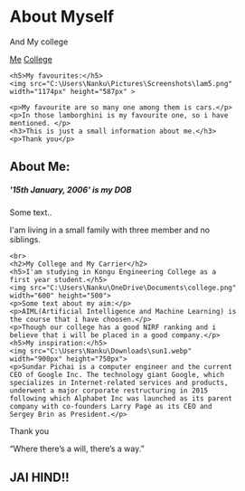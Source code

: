 <!DOCTYPE html>
<html lang="en">
<head>
<title>Page Title</title>
<meta charset="UTF-8">
<meta name="viewport" content="width=device-width, initial-scale=1">
<style>
* {
  box-sizing: border-box;
}


body {
  font-family: Arial, Helvetica, sans-serif;
  margin: 0;
}


.header {
  padding: 80px;
  text-align: center;
  background: #1abc9c;
  color: white;
}


.header h1 {
  font-size: 40px;
}

.navbar {
  overflow: hidden;
  background-color:black ;
}

/* Style the navigation bar links */
.navbar a {
  float: left;
  display: block;
  color: white;
  text-align: center;
  padding: 14px 20px;
  text-decoration: none;
}

/* Right-aligned link */
.navbar a.right {
  float: right;
}

/* Change color on hover */
.navbar a:hover {
  background-color: #ddd;
  color:black ;
}

/* Column container */
.row {  
  display: -ms-flexbox; /* IE10 */
  display: flex;
  -ms-flex-wrap: wrap; /* IE10 */
  flex-wrap: wrap;
}

/* Create two unequal columns that sits next to each other */
/* Sidebar/left column */
.side {
  -ms-flex: 30%; /* IE10 */
  flex: 30%;
  background-color: #f1f1f1;
  padding: 20px;
}

/* Main column */
.main {   
  -ms-flex: 70%; /* IE10 */
  flex: 70%;
  background-color: white;
  padding: 20px;
}


.fakeimg {
  background-color: #aaa;
  width: 100%;
  padding: 20px;
}


.footer {
  padding: 20px;
  text-align: center;
  background: #ddd;
}


@media screen and (max-width: 700px) {
  .row {   
    flex-direction: column;
  }
}


@media screen and (max-width: 400px) {
  .navbar a {
    float: none;
    width: 100%;
  }
}
</style>
</head>
<body>

<div class="header">
  <h1>About Myself</h1>
  <p>And My college</p>
</div>

<div class="navbar">
  <a href="#" class="active">Me</a>
  <a href="https://kongu.ac.in">College</a>
  
  
</div>

<div class="row">
  <div class="side">
    
    <h5>My favourites:</h5>
    <img src="C:\Users\Nanku\Pictures\Screenshots\lam5.png" width="1174px" height="587px" >
    
    <p>My favourite are so many one among them is cars.</p>
    <p>In those lamborghini is my favourite one, so i have mentioned. </p>
    <h3>This is just a small information about me.</h3>
    <p>Thank you</p>
   
    
    
  </div>
  <div class="main">
    <h2>About Me:</h2>
    <h5>'15th January, 2006' is my DOB</h5>
    <p>Some text..</p>
    <p>I'am living in a small family with three member and no siblings.</p>
    
    <br>
    <h2>My College and My Carrier</h2>
    <h5>I'am studying in Kongu Engineering College as a first year student.</h5>
    <img src="C:\Users\Nanku\OneDrive\Documents\college.png" width="600" height="500">
    <p>Some text about my aim:</p>
    <p>AIML(Artificial Intelligence and Machine Learning) is the course that i have choosen.</p>
    <p>Though our college has a good NIRF ranking and i believe that i will be placed in a good company.</p>
    <h5>My inspiration:</h5>
    <img src="C:\Users\Nanku\Downloads\sun1.webp" width="900px" height="750px">
    <p>Sundar Pichai is a computer engineer and the current CEO of Google Inc. The technology giant Google, which specializes in Internet-related services and products, underwent a major corporate restructuring in 2015 following which Alphabet Inc was launched as its parent company with co-founders Larry Page as its CEO and Sergey Brin as President.</p>
  </div>
</div>

<div class="footer">
  <p>Thank you</p>
  <p>“Where there’s a will, there’s a way.”</p>
  <h2>JAI HIND!!</h2>
</div>

</body>
</html>
